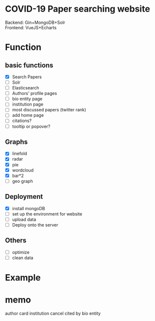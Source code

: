 # COVID-19 Paper searching website
Backend: Gin+MongoDB+Solr  
Frontend: VueJS+Echarts

# Function
## basic functions
- [X] Search Papers
- [ ] Solr
- [ ] Elasticsearch
- [ ] Authors' profile pages
- [ ] bio entity page
- [ ] institution page
- [ ] most discussed papers (twitter rank)
- [ ] add home page
- [ ] citations?
- [ ] tooltip or popover?
## Graphs
- [X] linefold
- [X] radar
- [X] pie
- [X] wordcloud
- [X] bar*2
- [ ] geo graph
## Deployment
- [X] install mongoDB
- [ ] set up the environment for website
- [ ] upload data
- [ ] Deploy onto the server
## Others
- [ ] optimize
- [ ] clean data
# Example

# memo
author card institution
cancel cited by
bio entity


